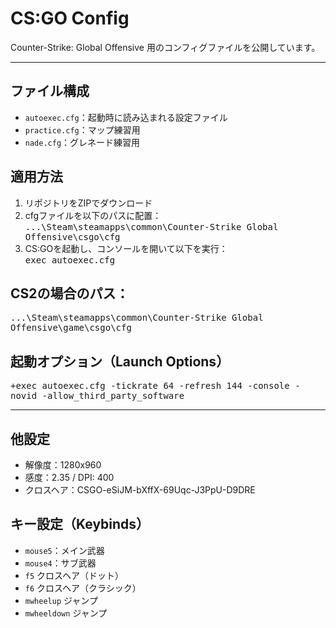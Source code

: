 # CS:GO Config

Counter-Strike: Global Offensive 用のコンフィグファイルを公開しています。

---

## ファイル構成
- `autoexec.cfg`：起動時に読み込まれる設定ファイル
- `practice.cfg`：マップ練習用
- `nade.cfg`：グレネード練習用

## 適用方法
1. リポジトリをZIPでダウンロード
2. cfgファイルを以下のパスに配置：
<br><kbd>...\Steam\steamapps\common\Counter-Strike Global Offensive\csgo\cfg
3. CS:GOを起動し、コンソールを開いて以下を実行：
<br><kbd>exec autoexec.cfg

## CS2の場合のパス：
<kbd>...\Steam\steamapps\common\Counter-Strike Global Offensive\game\csgo\cfg

## 起動オプション（Launch Options）
<kbd>+exec autoexec.cfg -tickrate 64 -refresh 144 -console -novid -allow_third_party_software

---

## 他設定
- 解像度：1280x960
- 感度：2.35 / DPI: 400
- クロスヘア：CSGO-eSiJM-bXffX-69Uqc-J3PpU-D9DRE

## キー設定（Keybinds）
- `mouse5`：メイン武器
- `mouse4`：サブ武器
- `f5` クロスヘア（ドット）
- `f6` クロスヘア（クラシック）
- `mwheelup` ジャンプ
- `mwheeldown` ジャンプ

